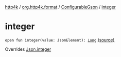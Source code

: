 [http4k](../../index.md) / [org.http4k.format](../index.md) / [ConfigurableGson](index.md) / [integer](./integer.md)

# integer

`open fun integer(value: JsonElement): `[`Long`](https://kotlinlang.org/api/latest/jvm/stdlib/kotlin/-long/index.html) [(source)](https://github.com/http4k/http4k/blob/master/http4k-format-gson/src/main/kotlin/org/http4k/format/internalGson.kt#L76)

Overrides [Json.integer](../-json/integer.md)

